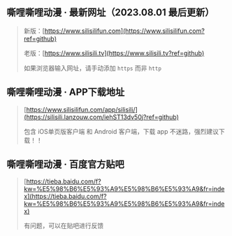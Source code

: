 ## 嘶哩嘶哩动漫 · 最新网址（2023.08.01 最后更新）
> 新版：[https://www.silisilifun.com](https://www.silisilifun.com?ref=github)
>
> 老版：[https://www.silisili.tv](https://www.silisili.tv?ref=github)
> 
> 如果浏览器输入网址，请手动添加 `https` 而非 `http`



## 嘶哩嘶哩动漫 · APP下载地址
> [https://www.silisilifun.com/app/silisili/](https://silisili.lanzouw.com/iehST13dv50j?ref=github)
>
> 包含 iOS单页版客户端 和 Android 客户端，下载 app 不迷路，强烈建议下载！！


## 嘶哩嘶哩动漫 · 百度官方贴吧
> [https://tieba.baidu.com/f?kw=%E5%98%B6%E5%93%A9%E5%98%B6%E5%93%A9&fr=index](https://tieba.baidu.com/f?kw=%E5%98%B6%E5%93%A9%E5%98%B6%E5%93%A9&fr=index)
>
> 有问题，可以在贴吧进行反馈

